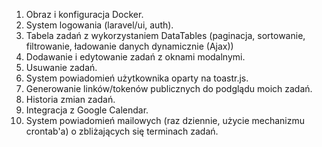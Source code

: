 1. Obraz i konfiguracja Docker.
2. System logowania (laravel/ui, auth).
3. Tabela zadań z wykorzystaniem DataTables (paginacja, sortowanie, filtrowanie, ładowanie danych dynamicznie (Ajax))
4. Dodawanie i edytowanie zadań z oknami modalnymi.
5. Usuwanie zadań.
6. System powiadomień użytkownika oparty na toastr.js.
7. Generowanie linków/tokenów publicznych do podglądu moich zadań.
8. Historia zmian zadań.
9. Integracja z Google Calendar.
10. System powiadomień mailowych (raz dziennie, użycie mechanizmu crontab'a) o zbliżających się terminach zadań.
